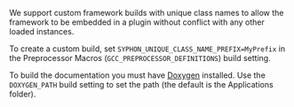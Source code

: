  We support custom framework builds with unique class names to allow the framework to be embedded in a plugin without conflict with any other loaded instances.
 
 To create a custom build, set ````SYPHON_UNIQUE_CLASS_NAME_PREFIX=MyPrefix```` in the Preprocessor Macros (````GCC_PREPROCESSOR_DEFINITIONS````) build setting.
 
 To build the documentation you must have [Doxygen](http://www.doxygen.org/) installed. Use the ````DOXYGEN_PATH```` build setting to set the path (the default is the Applications folder).
